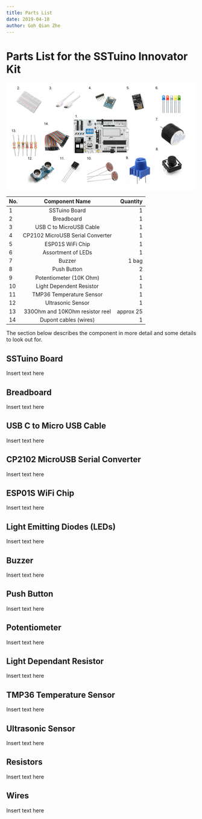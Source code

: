 ```yaml
---
title: Parts List
date: 2019-04-18
author: Goh Qian Zhe
---
```


# Parts List for the SSTuino Innovator Kit

![Parts List](https://raw.githubusercontent.com/d3lta-v/SSTuino/master/Image%20Assets/Tutorial%20Image%20Assets/PartsList/Slide1.PNG)


| No.    | Component Name                       | Quantity  |
|------- |:------------------------------------:| ---------:|
| 1      | SSTuino Board                        |         1 |
| 2      | Breadboard                           |         1 |
| 3      | USB C to MicroUSB Cable              |         1 |
| 4      | CP2102 MicroUSB Serial Converter     |         1 |
| 5      | ESP01S WiFi Chip                     |         1 |
| 6      | Assortment of LEDs                   |         1 |
| 7      | Buzzer                               |     1 bag |
| 8      | Push Button                          |         2 |
| 9      | Potentiometer (10K Ohm)              |         1 |
| 10     | Light Dependent Resistor             |         1 |
| 11     | TMP36 Temperature Sensor             |         1 |
| 12     | Ultrasonic Sensor                    |         1 |
| 13     | 330Ohm and 10KOhm resistor reel      | approx 25 |
| 14     | Dupont cables (wires)                |         1 |

The section below describes the component in more detail and some details to look out for.


## SSTuino Board

Insert text here


## Breadboard

Insert text here


## USB C to Micro USB Cable

Insert text here


## CP2102 MicroUSB Serial Converter

Insert text here


## ESP01S WiFi Chip

Insert text here


## Light Emitting Diodes (LEDs)

Insert text here


## Buzzer

Insert text here


## Push Button

Insert text here


## Potentiometer

Insert text here


## Light Dependant Resistor

Insert text here


## TMP36 Temperature Sensor

Insert text here


## Ultrasonic Sensor

Insert text here


## Resistors

Insert text here


## Wires

Insert text here


